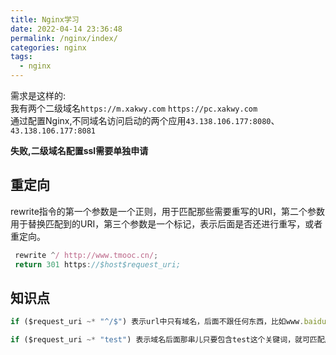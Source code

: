 ```yaml
---
title: Nginx学习
date: 2022-04-14 23:36:48
permalink: /nginx/index/
categories: nginx
tags:
  - nginx
---
```


需求是这样的:  
我有两个二级域名`https://m.xakwy.com` `https://pc.xakwy.com`  
通过配置Nginx,不同域名访问启动的两个应用`43.138.106.177:8080`、`43.138.106.177:8081`

<b>失败,二级域名配置ssl需要单独申请</b>


## 重定向

rewrite指令的第一个参数是一个正则，用于匹配那些需要重写的URI，第二个参数用于替换匹配到的URI，第三个参数是一个标记，表示后面是否还进行重写，或者重定向。
```js
 rewrite ^/ http://www.tmooc.cn/;
 return 301 https://$host$request_uri; 
```

## 知识点

```js
if ($request_uri ~* "^/$") 表示url中只有域名，后面不跟任何东西，比如www.baidu.com。

if ($request_uri ~* "test") 表示域名后面那串儿只要包含test这个关键词，就可匹配成功。比如www.baidu.com/pan/beta/test3
```

